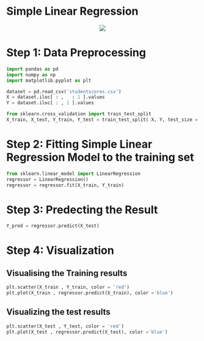 # Simple Linear Regression

<p align="center">
  <img src="https://github.com/Avik-Jain/100-Days-Of-ML-Code/raw/master/Info-graphs/Day%202.jpg">
</p>

# Step 1: Data Preprocessing

```python
import pandas as pd
import numpy as np
import matplotlib.pyplot as plt

dataset = pd.read_csv('studentscores.csv')
X = dataset.iloc[ : ,   : 1 ].values
Y = dataset.iloc[ : , 1 ].values

from sklearn.cross_validation import train_test_split
X_train, X_test, Y_train, Y_test = train_test_split( X, Y, test_size = 1/4, random_state = 0) 
```

# Step 2: Fitting Simple Linear Regression Model to the training set

```python
from sklearn.linear_model import LinearRegression
regressor = LinearRegression()
regressor = regressor.fit(X_train, Y_train)
```

# Step 3: Predecting the Result

```python
Y_pred = regressor.predict(X_test)
```

# Step 4: Visualization

## Visualising the Training results

```python
plt.scatter(X_train , Y_train, color = 'red')
plt.plot(X_train , regressor.predict(X_train), color ='blue')
```

## Visualizing the test results

```python
plt.scatter(X_test , Y_test, color = 'red')
plt.plot(X_test , regressor.predict(X_test), color ='blue')
```
